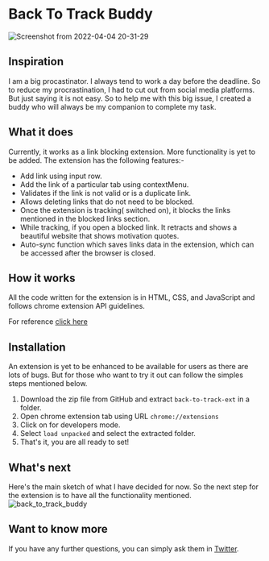 # Back To Track Buddy
![Screenshot from 2022-04-04 20-31-29](https://user-images.githubusercontent.com/43286654/161573167-e88956d5-199d-42bc-a3d6-9c63ac75c27e.png)

## Inspiration

I am a big procastinator. I always tend to work a day before the deadline. So to reduce my procrastination, I had to cut out from social media platforms. But just saying it is not easy. So to help me with this big issue, I created a buddy who will always be my companion to complete my task.

## What it does

Currently, it works as a link blocking extension. More functionality is yet to be added. The extension has the following features:-
- Add link using input row.
- Add the link of a particular tab using contextMenu.
- Validates if the link is not valid or is a duplicate link.
- Allows deleting links that do not need to be blocked.
- Once the extension is tracking( switched on), it blocks the links mentioned in the blocked links section.
- While tracking, if you open a blocked link. It retracts and shows a beautiful website that shows motivation quotes.
- Auto-sync function which saves links data in the extension, which can be accessed after the browser is closed.

## How it works

All the code written for the extension is in HTML, CSS, and JavaScript and follows chrome extension API guidelines.

For reference [click here](https://developer.chrome.com/docs/extensions/reference/)

## Installation

An extension is yet to be enhanced to be available for users as there are lots of bugs. 
But for those who want to try it out can follow the simples steps mentioned below.

1. Download the zip file from GitHub and extract `back-to-track-ext` in a folder.
2. Open chrome extension tab using URL `chrome://extensions`
3. Click on for developers mode.
4. Select `load unpacked` and select the extracted folder.
5. That's it, you are all ready to set!

## What's next
Here's the main sketch of what I have decided for now. So the next step for the extension is to have all the functionality mentioned.
![back_to_track_buddy](https://user-images.githubusercontent.com/43286654/161573095-6a084274-f29d-4a2d-a4fd-bf4dbd8d8639.png)


## Want to know more
If you have any further questions, you can simply ask them in [Twitter](https://twitter.com/mansi_binjola).
